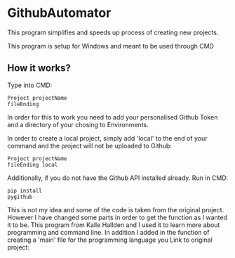 <h1>GithubAutomator</h1> 

This program simplifies and speeds up process of creating new projects.

This program is setup for Windows and meant to be used through CMD

<h2><b>How it works?</b></h2>

Type into CMD: 

<code class="docutils literal"><span class="pre">Project projectName fileEnding</span></code>

In order for this to work you need to add your personalised Github Token and a directory of your chosing to Environments.

In order to create a local project, simply add 'local' to the end of your command and the project will not be uploaded to Github: 

<code class="docutils literal"><span class="pre">Project projectName fileEnding local</span></code>

Additionally, if you do not have the Github API installed already.
Run in CMD: 

<code class="docutils literal"><span class="pre">pip install pygithub</span></code>



This is not my idea and some of the code is taken from the original project. However I have changed some parts in order to get the function as I wanted it to be. 
This program from Kalle Hallden and I used it to learn more about programming and command line. 
In addition I added in the function of creating a 'main' file for the programming language you 
Link to original project: <link rel="KalleHallden/ProjectInitializationAutomation" href="https://github.com/KalleHallden/ProjectInitializationAutomation">